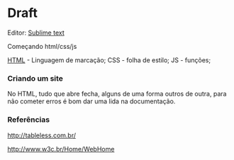 # Draft

Editor:
  [Sublime text](http://www.sublimetext.com/3)
  
Começando html/css/js
  
  [HTML](https://pt.wikipedia.org/wiki/HTML/) - Linguagem de marcação;
  CSS - folha de estilo;
  JS  - funções;
  
### Criando um site
  
  No HTML, tudo que abre fecha, alguns de uma forma outros de outra, para não cometer erros é bom dar uma lida na documentação.

### Referências
  
  http://tableless.com.br/
  
  http://www.w3c.br/Home/WebHome
  

